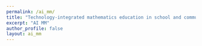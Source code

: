 ```yaml
---
permalink: /ai_mm/
title: "Technology-integrated mathematics education in school and community"
excerpt: "AI MM"
author_profile: false
layout: ai_mm
---
```

